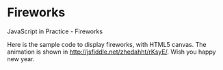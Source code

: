 Fireworks
============

JavaScript in Practice - Fireworks

Here is the sample code to display fireworks, with HTML5 canvas. The animation is shown in http://jsfiddle.net/zhedahht/rKsyE/. Wish you happy new year.
